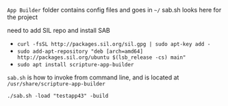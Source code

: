 `App Builder` folder contains config files and goes in `~/` sab.sh looks here for the project

need to add SIL repo and install SAB
- `curl -fsSL http://packages.sil.org/sil.gpg | sudo apt-key add -`
- `sudo add-apt-repository "deb [arch=amd64] http://packages.sil.org/ubuntu $(lsb_release -cs) main"`
- `sudo apt install scripture-app-builder`

`sab.sh` is how to invoke from command line, and is located at `/usr/share/scripture-app-builder`

`./sab.sh -load "testapp43" -build`

